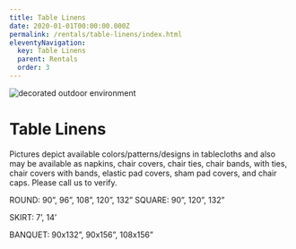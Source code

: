 ```yaml
---
title: Table Linens
date: 2020-01-01T00:00:00.000Z
permalink: /rentals/table-linens/index.html
eleventyNavigation:
  key: Table Linens
  parent: Rentals
  order: 3
---
```


<img class="photo fullwidth" src="/static/img/courtyard-whitechairs-1000.jpg" alt="decorated outdoor environment">

# Table Linens

Pictures depict available colors/patterns/designs in tablecloths and also may be available as napkins, chair covers, chair ties, chair bands, with ties, chair covers with bands, elastic pad covers, sham pad covers, and chair caps. Please call us to verify.

ROUND: 90”, 96”, 108”, 120”, 132” SQUARE: 90”, 120”, 132”

SKIRT: 7’, 14’

BANQUET: 90x132”, 90x156”, 108x156”
